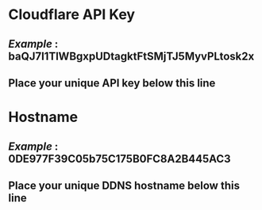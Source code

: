 # Cloudflare API Key
## *Example* : baQJ7I1TlWBgxpUDtagktFtSMjTJ5MyvPLtosk2x
## Place your unique API key below this line


# Hostname
## *Example* : 0DE977F39C05b75C175B0FC8A2B445AC3
## Place your unique DDNS hostname below this line

